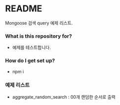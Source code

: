 # README #

Mongoose 검색 query 예제 리스트.

### What is this repository for? ###

* 예제를 테스트합니다.

### How do I get set up? ###

* npm i 

### 예제 리스트 ###

* aggregate_random_search : 00개 랜덤한 순서로 출력
